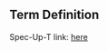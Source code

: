 ## Term Definition

Spec-Up-T link: <a href='https://weboftrust.github.io/WOT-terms/docs/glossary/MFA'>here</a>

